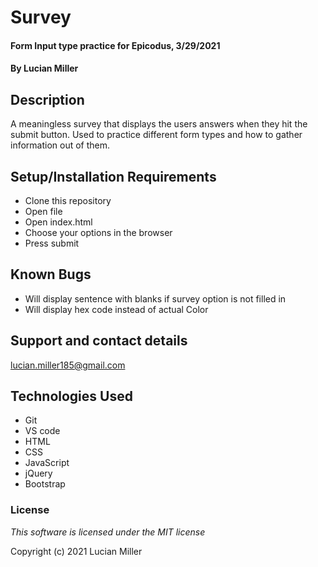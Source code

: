 # Survey

#### Form Input type practice for Epicodus, 3/29/2021

#### By Lucian Miller

## Description

A meaningless survey that displays the users answers when they hit the submit button. Used to practice different form types and how to gather information out of them.

## Setup/Installation Requirements

* Clone this repository
* Open file
* Open index.html
* Choose your options in the browser
* Press submit

## Known Bugs

* Will display sentence with blanks if survey option is not filled in
* Will display hex code instead of actual Color

## Support and contact details

lucian.miller185@gmail.com

## Technologies Used

* Git
* VS code
* HTML
* CSS
* JavaScript
* jQuery
* Bootstrap

### License

*This software is licensed under the MIT license*

Copyright (c) 2021 Lucian Miller

